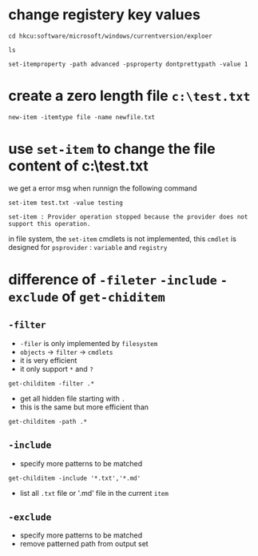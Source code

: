 # change registery key values

```=
cd hkcu:software/microsoft/windows/currentversion/exploer
```

```=
ls
```

```=
set-itemproperty -path advanced -psproperty dontprettypath -value 1
```

# create a zero length file `c:\test.txt`

```=
new-item -itemtype file -name newfile.txt
```

# use `set-item` to change the file content of c:\test.txt
we get a error msg when runnign the following command

```=
set-item test.txt -value testing
```

```=
set-item : Provider operation stopped because the provider does not
support this operation.
```

in file system, the `set-item` cmdlets is not implemented, this `cmdlet` is designed for `psprovider` : `variable` and `registry`


# difference of `-fileter` `-include` `-exclude` of `get-chiditem`

## `-filter`
* `-filer` is only implemented by `filesystem`
* `objects` -> `filter` -> `cmdlets`
* it is very efficient
* it only support `*` and `?`

```=
get-childitem -filter .*

```
* get all hidden file starting with `.`
* this is the same but more efficient than

```=
get-childitem -path .*
```

## `-include`
* specify more patterns to be matched

```=
get-childitem -include '*.txt','*.md'
```
* list all `.txt` file or '.md' file in the current `item`

## `-exclude`

* specify more patterns to be matched
* remove patterned path from output set
